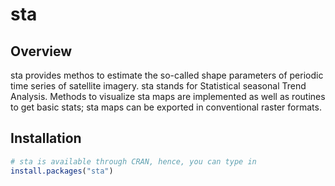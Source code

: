 # sta

## Overview 
sta provides methos to estimate the so-called shape parameters of periodic time series of satellite imagery. sta stands for Statistical seasonal Trend Analysis. Methods to visualize sta maps are implemented as well as routines to get basic stats; sta maps can be exported in conventional raster formats. 

## Installation

``` r
# sta is available through CRAN, hence, you can type in
install.packages("sta")
```

